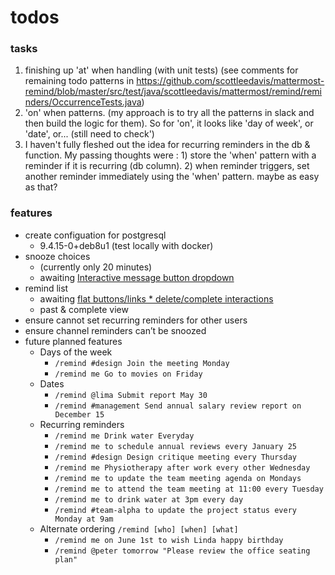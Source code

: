 # todos 

### tasks

1. finishing up 'at' when handling (with unit tests) (see comments for remaining todo patterns in https://github.com/scottleedavis/mattermost-remind/blob/master/src/test/java/scottleedavis/mattermost/remind/reminders/OccurrenceTests.java)
1. 'on' when patterns.  (my approach is to try all the patterns in slack and then build the logic for them).  So for 'on', it looks like 'day of week', or 'date', or... (still need to check')
1. I haven't fully fleshed out the idea for recurring reminders in the db & function.   My passing thoughts were : 1) store the 'when' pattern with a reminder if it is recurring (db column).  2) when reminder triggers, set another reminder immediately using the 'when' pattern.   maybe as easy as that?   

### features
* create configuation for postgresql
  * 9.4.15-0+deb8u1  (test locally with docker)
* snooze choices 
  * (currently only 20 minutes)
  * awaiting [Interactive message button dropdown](https://forum.mattermost.org/t/interactive-message-button-dropdown/5219)    
* remind list 
  * awaiting [flat buttons/links * delete/complete interactions](https://forum.mattermost.org/t/interactive-flat-message-button-links/5220)
  * past & complete view
* ensure cannot set recurring reminders for other users
* ensure channel reminders can’t be snoozed
* future planned features
  * Days of the week
    * `/remind #design Join the meeting Monday`
    * `/remind me Go to movies on Friday`
  * Dates
    * `/remind @lima Submit report May 30`
    * `/remind #management Send annual salary review report on December 15`
  * Recurring reminders
    * `/remind me Drink water Everyday`
    * `/remind me to schedule annual reviews every January 25`
    * `/remind #design Design critique meeting every Thursday`
    * `/remind me Physiotherapy after work every other Wednesday`
    * `/remind me to update the team meeting agenda on Mondays`
    * `/remind me to attend the team meeting at 11:00 every Tuesday`
    * `/remind me to drink water at 3pm every day`
    * `/remind #team-alpha to update the project status every Monday at 9am`
  * Alternate ordering `/remind [who] [when] [what]`
    * `/remind me on June 1st to wish Linda happy birthday`
    * `/remind @peter tomorrow "Please review the office seating plan"`